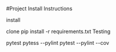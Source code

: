 #Project Install Instructions

install

clone
pip install -r requirements.txt
Testing

pytest
pytess --pylint
pytest --pylint --cov
